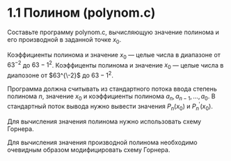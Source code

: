 # 1.1 Полином (polynom.c)
Составьте программу polynom.c, вычисляющую значение полинома и его производной в заданной точке $x_0$. 

Коэффициенты полинома и значение $x_0$ — целые числа в диапазоне от ${63^{-2}}$ до ${{63 - 1}^2}$.
Коэффиценты полинома и значение $x_0$ — целые числа в диапозоне от $63^{\-2}$ до ${63-1}^{2}$.

Программа должна считывать из стандартного потока ввода степень полинома $n$, значение $x_0$ и коэффициенты полинома $a_n,a_{n-1},\ldots,a_0$. В стандартный поток вывода нужно вывести значения $P_n (x_0)$ и $P^{\prime}_{n}(x_0)$.

Для вычисления значения полинома нужно использовать схему Горнера.

Для вычисления значения производной полинома необходимо очевидным образом модифицировать схему Горнера.
